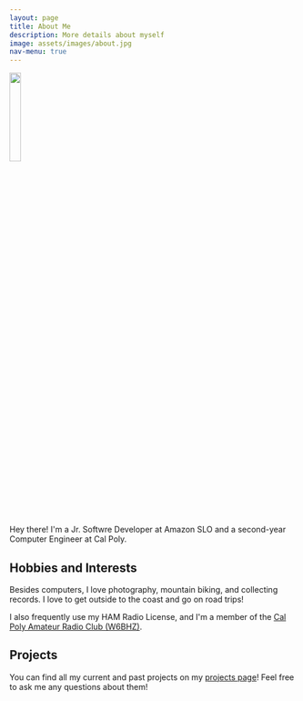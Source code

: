 ```yaml
---
layout: page
title: About Me
description: More details about myself
image: assets/images/about.jpg
nav-menu: true
---
```


<img src="/assets/images/selfie.jpg" width="20%">

Hey there! I'm a Jr. Softwre Developer at Amazon SLO and a second-year Computer Engineer at Cal Poly.

## Hobbies and Interests

Besides computers, I love photography, mountain biking, and collecting records. I love to get outside to the coast and go on road trips!

I also frequently use my HAM Radio License, and I'm a member of the [Cal Poly Amateur Radio Club (W6BHZ)](https://www.w6bhz.org/).

## Projects

You can find all my current and past projects on my [projects page](/projects.html)! Feel free to ask me any questions about them!

